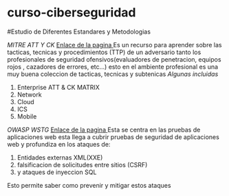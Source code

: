 ﻿# curso-ciberseguridad

#Estudio de Diferentes Estandares y Metodologias

*MITRE ATT Y CK*
[Enlace de la pagina ](https://attack.mitre.org/) Es un recurso para aprender sobre las tacticas, tecnicas y procedimientos (TTP)  de un adversario tanto los profesionales de seguridad ofensivos(evaluadores de penetracion, equipos rojos , cazadores de errores, etc...) esto en el ambiente profesional es una muy buena coleccion de tacticas, tecnicas y subtenicas
*Algunas incluidas*
1. Enterprise ATT & CK MATRIX
2. Network
3. Cloud
4. ICS
5. Mobile

*OWASP WSTG*
[Enlace de la pagina ](https://owasp.org/www-project-web-security-testing-guide/)
Esta se centra en las pruebas de aplicaciones web esta llega a cubrir pruebas de seguridad de aplicaciones web y profundiza en los ataques de: 
1. Entidades externas XML(XXE)
2. falsificacion de solicitudes entre sitios (CSRF)
3. y ataques de inyeccion SQL

Esto permite saber como prevenir y mitigar estos ataques
   
